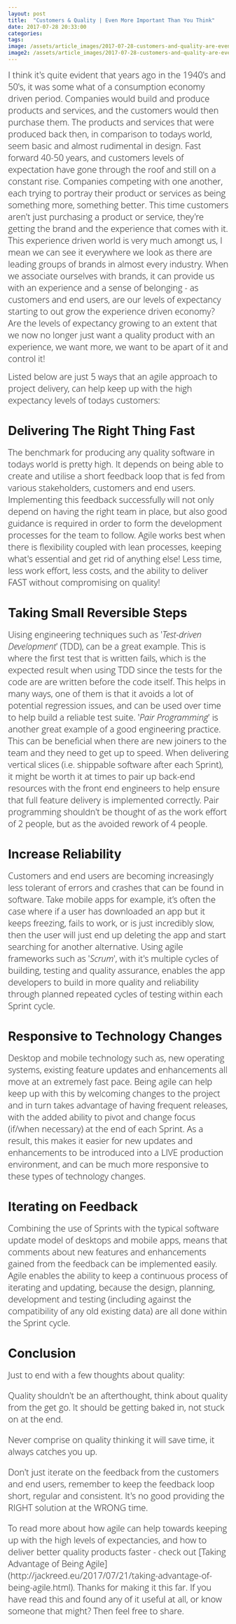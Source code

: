 ```yaml
---
layout: post
title:  "Customers & Quality | Even More Important Than You Think"
date: 2017-07-28 20:33:00
categories:
tags:
image: /assets/article_images/2017-07-28-customers-and-quality-are-even-more-important-than-you-think/customers-and-quality-are-even-more-important-than-you-think.JPG
image2: /assets/article_images/2017-07-28-customers-and-quality-are-even-more-important-than-you-think/customers-and-quality-are-even-more-important-than-you-think-mobile.JPG 
---
```

<span style="color:#00000; font-family: 'open sans'; font-size: 1em; font-size: 20px; font-weight: 200; hyphens: none;">I think it's quite evident that years ago in the 1940's and 50's, it was some what of a consumption economy driven period. Companies would build and produce products and services, and the customers would then purchase them. The products and services that were produced back then, in comparison to todays world, seem basic and almost rudimental in design. Fast forward 40-50 years, and customers levels of expectation have gone through the roof and still on a constant rise. Companies competing with one another, each trying to portray their product or services as being something more, something better. This time customers aren't just purchasing a product or service, they're getting the brand and the experience that comes with it. This experience driven world is very much amongt us, I mean we can see it everywhere we look as there are leading groups of brands in almost every industry. When we associate ourselves with brands, it can provide us with an experience and a sense of belonging - as customers and end users, are our levels of expectancy starting to out grow the experience driven economy? Are the levels of expectancy growing to an extent that we now no longer just want a quality product with an experience, we want more, we want to be apart of it and control it!<span style="color:#00000; font-family: 'open sans'; font-size: 1em; font-size: 20px; font-weight: 200; hyphens: none;">

<span style="color:#00000; font-family: 'open sans'; font-size: 1em; font-size: 20px; font-weight: 200; hyphens: none;">Listed below are just 5 ways that an agile approach to project delivery, can help keep up with the high expectancy levels of todays customers:<span style="color:#00000; font-family: 'open sans'; font-size: 1em; font-size: 20px; font-weight: 200; hyphens: none;">

# Delivering The Right Thing Fast
<span style="color:#00000; font-family: 'open sans'; font-size: 1em; font-size: 20px; font-weight: 200; hyphens: none;">The benchmark for producing any quality software in todays world is pretty high. It depends on being able to create and utilise a short feedback loop that is fed from various stakeholders, customers and end users. Implementing this feedback successfully will not only depend on having the right team in place, but also good guidance is required in order to form the development processes for the team to follow. Agile works best when there is flexibility coupled with lean processes, keeping what's essential and get rid of anything else! Less time, less work effort, less costs, and the ability to deliver FAST without compromising on quality!<span style="color:#00000; font-family: 'open sans'; font-size: 1em; font-size: 20px; font-weight: 200; hyphens: none;">


# Taking Small Reversible Steps
<span style="color:#00000; font-family: 'open sans'; font-size: 1em; font-size: 20px; font-weight: 200; hyphens: none;">Uising engineering techniques such as '_Test-driven Development_' (TDD), can be a great example. This is where the first test that is written fails, which is the expected result when using TDD since the tests for the code are are written before the code itself. This helps in many ways, one of them is that it avoids a lot of potential regression issues, and can be used over time to help build a reliable test suite. '_Pair Programming_' is another great example of a good engineering practice. This can be beneficial when there are new joiners to the team and they need to get up to speed. When delivering vertical slices (i.e. shippable software after each Sprint), it might be worth it at times to pair up back-end resources with the front end engineers to help ensure that full feature delivery is implemented correctly. Pair programming shouldn't be thought of as the work effort of 2 people, but as the avoided rework of 4 people.<span style="color:#00000; font-family: 'open sans'; font-size: 1em; font-size: 20px; font-weight: 200; hyphens: none;">

# Increase Reliability
<span style="color:#00000; font-family: 'open sans'; font-size: 1em; font-size: 20px; font-weight: 200; hyphens: none;">Customers and end users are becoming increasingly less tolerant of errors and crashes that can be found in software. Take mobile apps for example, it’s often the case where if a user has downloaded an app but it keeps freezing, fails to work, or is just incredibly slow, then the user will just end up deleting the app and start searching for another alternative. Using agile frameworks such as '_Scrum_', with it's multiple cycles of building, testing and quality assurance, enables the app developers to build in more quality and reliability through planned repeated cycles of testing within each Sprint cycle.<span style="color:#00000; font-family: 'open sans'; font-size: 1em; font-size: 20px; font-weight: 200; hyphens: none;">

# Responsive to Technology Changes
<span style="color:#00000; font-family: 'open sans'; font-size: 1em; font-size: 20px; font-weight: 200; hyphens: none;">Desktop and mobile technology such as, new operating systems, existing feature updates and enhancements all move at an extremely fast pace. Being agile can help keep up with this by welcoming changes to the project and in turn takes advantage of having frequent releases, with the added ability to pivot and change focus (if/when necessary) at the end of each Sprint. As a result, this makes it easier for new updates and enhancements to be introduced into a LIVE production environment, and can be much more responsive to these types of technology changes.<span style="color:#00000; font-family: 'open sans'; font-size: 1em; font-size: 20px; font-weight: 200; hyphens: none;">

# Iterating on Feedback
<span style="color:#00000; font-family: 'open sans'; font-size: 1em; font-size: 20px; font-weight: 200; hyphens: none;">Combining the use of Sprints with the typical software update model of desktops and mobile apps, means that comments about new features and enhancements gained from the feedback can be implemented easily. Agile enables the ability to keep a continuous process of iterating and updating, because the design, planning, development and testing (including against the compatibility of any old existing data) are all done within the Sprint cycle.<span style="color:#00000; font-family: 'open sans'; font-size: 1em; font-size: 20px; font-weight: 200; hyphens: none;">

# Conclusion
<span style="color:#00000; font-family: 'open sans'; font-size: 1em; font-size: 20px; font-weight: 200; hyphens: none;">
Just to end with a few thoughts about quality:<span style="color:#00000; font-family: 'open sans'; font-size: 1em; font-size: 20px; font-weight: 200; hyphens: none;">

<span style="color:#00000; font-family: 'open sans'; font-size: 1em; font-size: 20px; font-weight: 200; hyphens: none;">Quality shouldn't be an afterthought, think about quality from the get go. It should be getting baked in, not stuck on at the end.<span style="color:#00000; font-family: 'open sans'; font-size: 1em; font-size: 20px; font-weight: 200; hyphens: none;">

<span style="color:#00000; font-family: 'open sans'; font-size: 1em; font-size: 20px; font-weight: 200; hyphens: none;">Never comprise on quality thinking it will save time, it always catches you up.<span style="color:#00000; font-family: 'open sans'; font-size: 1em; font-size: 20px; font-weight: 200; hyphens: none;">

<span style="color:#00000; font-family: 'open sans'; font-size: 1em; font-size: 20px; font-weight: 200; hyphens: none;"> Don't just iterate on the feedback from the customers and end users, remember to keep the feedback loop short, regular and consistent. It's no good providing the RIGHT solution at the WRONG time.<span style="color:#00000; font-family: 'open sans'; font-size: 1em; font-size: 20px; font-weight: 200; hyphens: none;">

<span style="color:#00000; font-family: 'open sans'; font-size: 1em; font-size: 20px; font-weight: 200; hyphens: none;">
To read more about how agile can help towards keeping up with the high levels of expectancies, and how to deliver better quality products faster - check out [Taking Advantage of Being Agile](http://jackreed.eu/2017/07/21/taking-advantage-of-being-agile.html).<span style="color:#00000; font-family: 'open sans'; font-size: 1em; font-size: 20px; font-weight: 200; hyphens: none;">

<span style="color:#00000; font-family: 'open sans'; font-size: 1em; font-size: 20px; font-weight: 200; hyphens: none;">
Thanks for making it this far. If you have read this and found any of it useful at all, or know someone that might? Then feel free to share.</span>

